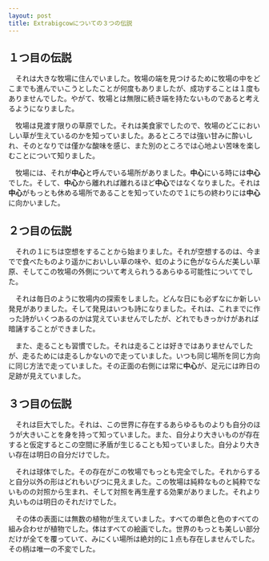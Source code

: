 ```yaml
---
layout: post
title: Extrabigcowについての３つの伝説
---
```


## １つ目の伝説

　それは大きな牧場に住んでいました。牧場の端を見つけるために牧場の中をどこまでも進んでいこうとしたことが何度もありましたが、成功することは１度もありませんでした。やがて、牧場とは無限に続き端を持たないものであると考えるようになりました。

　牧場は見渡す限りの草原でした。それは美食家でしたので、牧場のどこにおいしい草が生えているのかを知っていました。あるところでは強い甘みに酔いしれ、そのとなりでは僅かな酸味を感じ、また別のところでは心地よい苦味を楽しむことについて知りました。

　牧場には、それが**中心**と呼んでいる場所がありました。**中心**にいる時には**中心**でした。そして、**中心**から離れれば離れるほど**中心**ではなくなりました。それは**中心**がもっとも休める場所であることを知っていたので１にちの終わりには**中心**に向かいました。

## ２つ目の伝説

　それの１にちは空想をすることから始まりました。それが空想するのは、今までで食べたものより遥かにおいしい草の味や、虹のように色がならんだ美しい草原、そしてこの牧場の外側について考えられうるあらゆる可能性についてでした。

　それは毎日のように牧場内の探索をしました。どんな日にも必ずなにか新しい発見がありました。そして発見はいつも詩になりました。それは、これまでに作った詩がいくつあるのかは覚えていませんでしたが、どれでもきっかけがあれば暗誦することができました。

　また、走ることも習慣でした。それは走ることは好きではありませんでしたが、走るためには走るしかないので走っていました。いつも同じ場所を同じ方向に同じ方法で走っていました。その正面の右側には常に**中心**が、足元には昨日の足跡が見えていました。

## ３つ目の伝説

　それは巨大でした。それは、この世界に存在するあらゆるものよりも自分のほうが大きいことを身を持って知っていました。また、自分より大きいものが存在すると仮定するとこの空間に矛盾が生じることも知っていました。自分より大きい存在は明日の自分だけでした。

　それは球体でした。その存在がこの牧場でもっとも完全でした。それからすると自分以外の形はどれもいびつに見えました。この牧場は純粋なものと純粋でないものの対照から生まれ、そして対照を再生産する効果がありました。それより丸いものは明日のそれだけでした。

　その体の表面には無数の植物が生えていました。すべての単色と色のすべての組み合わせが植物でした。体はすべての絵画でした。世界のもっとも美しい部分だけが全てを覆っていて、みにくい場所は絶対的に１点も存在しませんでした。その柄は唯一の不変でした。
